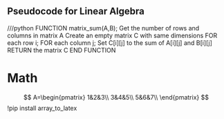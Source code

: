 ##  Pseudocode for Linear Algebra
///python
FUNCTION matrix_sum(A,B);
  Get the number of rows and columns in matrix A
  Create an empty matrix C with same dimensions
  FOR each row i;
    FOR each column j;
      Set C[i][j] to the sum of A[i][j] and B[i][j]
  RETURN the matrix C
END FUNCTION
# Math
  $$
  A=\begin{pmatrix}
    1&2&3\\
    3&4&5\\
    5&6&7\\
    \end{pmatrix}
    $$
!pip install array_to_latex
